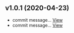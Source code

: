 ## v1.0.1 (2020-04-23)

*  commit message... [View](https://bitbucket.org/projects/test/repos/my-project/commits/f2b6e787823aa6468c3f8b776d7e627dec8dd494)
*  commit message... [View](https://bitbucket.org/projects/test/repos/my-project/commits/3c4dc76d17fd4cb7c08649a6133ae2d6e19a1952)


